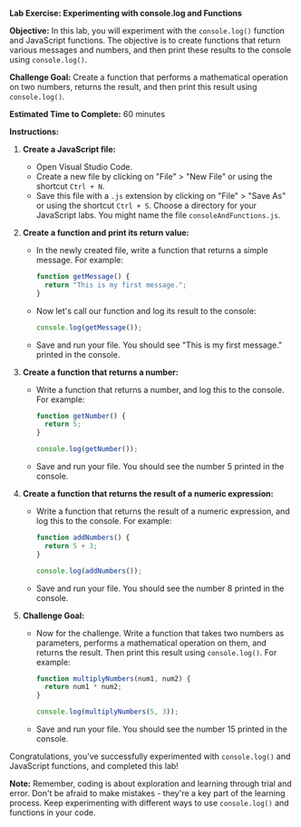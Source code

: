 **Lab Exercise: Experimenting with console.log and Functions**

**Objective:** In this lab, you will experiment with the `console.log()` function and JavaScript functions. The objective is to create functions that return various messages and numbers, and then print these results to the console using `console.log()`.

**Challenge Goal:** Create a function that performs a mathematical operation on two numbers, returns the result, and then print this result using `console.log()`.

**Estimated Time to Complete:** 60 minutes

**Instructions:**

1. **Create a JavaScript file:**
    - Open Visual Studio Code.
    - Create a new file by clicking on "File" > "New File" or using the shortcut `Ctrl + N`.
    - Save this file with a `.js` extension by clicking on "File" > "Save As" or using the shortcut `Ctrl + S`. Choose a directory for your JavaScript labs. You might name the file `consoleAndFunctions.js`.

2. **Create a function and print its return value:**
    - In the newly created file, write a function that returns a simple message. For example:
        ```javascript
        function getMessage() {
          return "This is my first message.";
        }
        ```
    - Now let's call our function and log its result to the console:
        ```javascript
        console.log(getMessage());
        ```
    - Save and run your file. You should see "This is my first message." printed in the console.

3. **Create a function that returns a number:**
    - Write a function that returns a number, and log this to the console. For example:
        ```javascript
        function getNumber() {
          return 5;
        }

        console.log(getNumber());
        ```
    - Save and run your file. You should see the number 5 printed in the console.

4. **Create a function that returns the result of a numeric expression:**
    - Write a function that returns the result of a numeric expression, and log this to the console. For example:
        ```javascript
        function addNumbers() {
          return 5 + 3;
        }

        console.log(addNumbers());
        ```
    - Save and run your file. You should see the number 8 printed in the console.

5. **Challenge Goal:**
    - Now for the challenge. Write a function that takes two numbers as parameters, performs a mathematical operation on them, and returns the result. Then print this result using `console.log()`. For example:
        ```javascript
        function multiplyNumbers(num1, num2) {
          return num1 * num2;
        }

        console.log(multiplyNumbers(5, 3));
        ```
    - Save and run your file. You should see the number 15 printed in the console.

Congratulations, you've successfully experimented with `console.log()` and JavaScript functions, and completed this lab!

**Note:** Remember, coding is about exploration and learning through trial and error. Don't be afraid to make mistakes - they're a key part of the learning process. Keep experimenting with different ways to use `console.log()` and functions in your code.